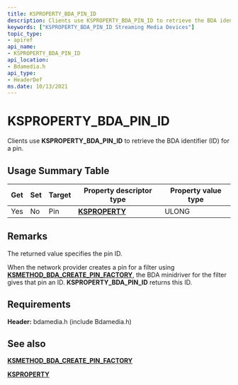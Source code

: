 ```yaml
---
title: KSPROPERTY_BDA_PIN_ID
description: Clients use KSPROPERTY_BDA_PIN_ID to retrieve the BDA identifier (ID) for a pin.
keywords: ["KSPROPERTY_BDA_PIN_ID Streaming Media Devices"]
topic_type:
- apiref
api_name:
- KSPROPERTY_BDA_PIN_ID
api_location:
- Bdamedia.h
api_type:
- HeaderDef
ms.date: 10/13/2021
---
```


# KSPROPERTY_BDA_PIN_ID

Clients use **KSPROPERTY_BDA_PIN_ID** to retrieve the BDA identifier (ID) for a pin.

## Usage Summary Table

| Get | Set | Target | Property descriptor type | Property value type |
|--|--|--|--|--|
| Yes | No | Pin | [**KSPROPERTY**](ksproperty-structure.md) | ULONG |

## Remarks

The returned value specifies the pin ID.

When the network provider creates a pin for a filter using [**KSMETHOD_BDA_CREATE_PIN_FACTORY**](ksmethod-bda-create-pin-factory.md), the BDA minidriver for the filter gives that pin an ID. **KSPROPERTY_BDA_PIN_ID** returns this ID.

## Requirements

**Header:** bdamedia.h (include Bdamedia.h)

## See also

[**KSMETHOD_BDA_CREATE_PIN_FACTORY**](ksmethod-bda-create-pin-factory.md)

[**KSPROPERTY**](ksproperty-structure.md)
